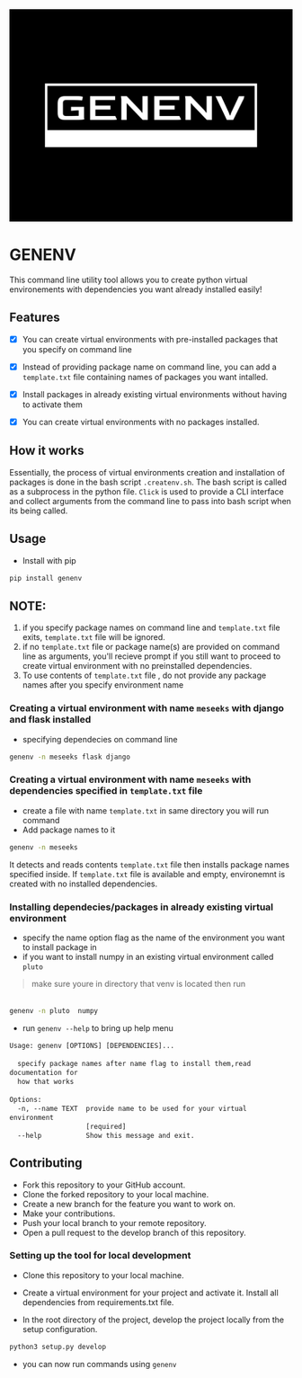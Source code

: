 
<!-- ![logo](logo/genenv.png  "genenv logo") -->

<img src="logo/genenv.png " alt="logo" />

# GENENV
This command line utility tool allows you to create python virtual environements with dependencies
you want already installed easily!

## Features
- [x] You can create virtual environments with pre-installed packages that you specify on command line
- [x] Instead of providing package name on command line, you can add a `template.txt` file containing
names of packages you want intalled.
- [x] Install packages in already existing virtual environments without having to activate them
- [x] You can create virtual environments with no packages installed.



## How it works 
Essentially, the process of virtual environments creation and installation of packages is done in the bash script `.createnv.sh`.
The bash script is called as a subprocess in  the python file.
`Click` is used to provide a CLI interface and collect arguments from the command line to pass into bash script when 
its being called.

## Usage

- Install with pip
```bash
pip install genenv
```

## NOTE:
1. if you specify package names on command line and `template.txt` file exits, `template.txt` file will be ignored.
2. if no `template.txt` file or package name(s) are provided  on command line as arguments, you'll recieve prompt if you still
want to proceed to create virtual environment with no preinstalled dependencies.
3. To use contents of `template.txt` file , do not provide any package names after you specify environment name



### Creating a virtual environment with name `meseeks` with django and flask installed 
- specifying dependecies on command line
```bash
genenv -n meseeks flask django
```


### Creating a virtual environment with name `meseeks` with dependencies specified in `template.txt` file
- create  a file with name  `template.txt` in same directory you will run command
- Add package names to it
```bash 
genenv -n meseeks 
```
It detects and reads contents `template.txt` file
then installs package names specified inside.
If `template.txt` file is available and empty, environemnt is created with no installed dependencies.


### Installing dependecies/packages in already existing virtual environment
- specify the name option flag as the name of the environment  you want to install package in
- if you want to install numpy in an existing virtual environment called `pluto`
>make sure youre in directory that venv is located then run
```bash
 
genenv -n pluto  numpy
```

- run `genenv --help` to bring up help menu

```
Usage: genenv [OPTIONS] [DEPENDENCIES]...

  specify package names after name flag to install them,read documentation for
  how that works

Options:
  -n, --name TEXT  provide name to be used for your virtual environment
                   [required]
  --help           Show this message and exit.
```


## Contributing
- Fork this repository to your GitHub account.
- Clone the forked repository to your local machine.
- Create a new branch for the feature you want to work on.
- Make your contributions.
- Push your local branch to your remote repository.
- Open a pull request to the develop branch of this repository.


### Setting up the tool for local development

- Clone this repository to your local machine.
- Create a virtual environment for your project and activate it. Install all dependencies from  requirements.txt file.

- In the root directory of the project, develop the project locally from the setup configuration.

```bash
python3 setup.py develop
```
- you can now run commands  using `genenv`
